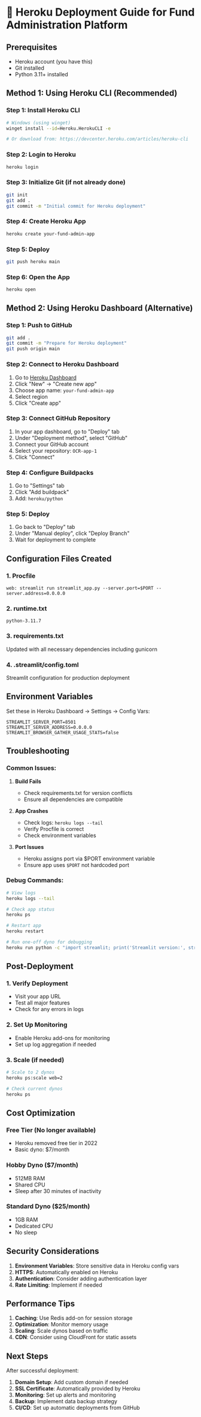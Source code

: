 # 🚀 Heroku Deployment Guide for Fund Administration Platform

## Prerequisites
- Heroku account (you have this)
- Git installed
- Python 3.11+ installed

## Method 1: Using Heroku CLI (Recommended)

### Step 1: Install Heroku CLI
```bash
# Windows (using winget)
winget install --id=Heroku.HerokuCLI -e

# Or download from: https://devcenter.heroku.com/articles/heroku-cli
```

### Step 2: Login to Heroku
```bash
heroku login
```

### Step 3: Initialize Git (if not already done)
```bash
git init
git add .
git commit -m "Initial commit for Heroku deployment"
```

### Step 4: Create Heroku App
```bash
heroku create your-fund-admin-app
```

### Step 5: Deploy
```bash
git push heroku main
```

### Step 6: Open the App
```bash
heroku open
```

## Method 2: Using Heroku Dashboard (Alternative)

### Step 1: Push to GitHub
```bash
git add .
git commit -m "Prepare for Heroku deployment"
git push origin main
```

### Step 2: Connect to Heroku Dashboard
1. Go to [Heroku Dashboard](https://dashboard.heroku.com)
2. Click "New" → "Create new app"
3. Choose app name: `your-fund-admin-app`
4. Select region
5. Click "Create app"

### Step 3: Connect GitHub Repository
1. In your app dashboard, go to "Deploy" tab
2. Under "Deployment method", select "GitHub"
3. Connect your GitHub account
4. Select your repository: `OCR-app-1`
5. Click "Connect"

### Step 4: Configure Buildpacks
1. Go to "Settings" tab
2. Click "Add buildpack"
3. Add: `heroku/python`

### Step 5: Deploy
1. Go back to "Deploy" tab
2. Under "Manual deploy", click "Deploy Branch"
3. Wait for deployment to complete

## Configuration Files Created

### 1. Procfile
```
web: streamlit run streamlit_app.py --server.port=$PORT --server.address=0.0.0.0
```

### 2. runtime.txt
```
python-3.11.7
```

### 3. requirements.txt
Updated with all necessary dependencies including gunicorn

### 4. .streamlit/config.toml
Streamlit configuration for production deployment

## Environment Variables

Set these in Heroku Dashboard → Settings → Config Vars:

```
STREAMLIT_SERVER_PORT=8501
STREAMLIT_SERVER_ADDRESS=0.0.0.0
STREAMLIT_BROWSER_GATHER_USAGE_STATS=false
```

## Troubleshooting

### Common Issues:

1. **Build Fails**
   - Check requirements.txt for version conflicts
   - Ensure all dependencies are compatible

2. **App Crashes**
   - Check logs: `heroku logs --tail`
   - Verify Procfile is correct
   - Check environment variables

3. **Port Issues**
   - Heroku assigns port via $PORT environment variable
   - Ensure app uses `$PORT` not hardcoded port

### Debug Commands:
```bash
# View logs
heroku logs --tail

# Check app status
heroku ps

# Restart app
heroku restart

# Run one-off dyno for debugging
heroku run python -c "import streamlit; print('Streamlit version:', streamlit.__version__)"
```

## Post-Deployment

### 1. Verify Deployment
- Visit your app URL
- Test all major features
- Check for any errors in logs

### 2. Set Up Monitoring
- Enable Heroku add-ons for monitoring
- Set up log aggregation if needed

### 3. Scale (if needed)
```bash
# Scale to 2 dynos
heroku ps:scale web=2

# Check current dynos
heroku ps
```

## Cost Optimization

### Free Tier (No longer available)
- Heroku removed free tier in 2022
- Basic dyno: $7/month

### Hobby Dyno ($7/month)
- 512MB RAM
- Shared CPU
- Sleep after 30 minutes of inactivity

### Standard Dyno ($25/month)
- 1GB RAM
- Dedicated CPU
- No sleep

## Security Considerations

1. **Environment Variables**: Store sensitive data in Heroku config vars
2. **HTTPS**: Automatically enabled on Heroku
3. **Authentication**: Consider adding authentication layer
4. **Rate Limiting**: Implement if needed

## Performance Tips

1. **Caching**: Use Redis add-on for session storage
2. **Optimization**: Monitor memory usage
3. **Scaling**: Scale dynos based on traffic
4. **CDN**: Consider using CloudFront for static assets

## Next Steps

After successful deployment:

1. **Domain Setup**: Add custom domain if needed
2. **SSL Certificate**: Automatically provided by Heroku
3. **Monitoring**: Set up alerts and monitoring
4. **Backup**: Implement data backup strategy
5. **CI/CD**: Set up automatic deployments from GitHub 
